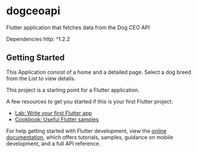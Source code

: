 # dogceoapi

Flutter application that fetches data from the Dog
CEO API

Dependencies
http: ^1.2.2

## Getting Started

This Application consist of a home and a detailed page. 
Select a dog breed from the List to view details. 

This project is a starting point for a Flutter application.

A few resources to get you started if this is your first Flutter project:

- [Lab: Write your first Flutter app](https://docs.flutter.dev/get-started/codelab)
- [Cookbook: Useful Flutter samples](https://docs.flutter.dev/cookbook)

For help getting started with Flutter development, view the
[online documentation](https://docs.flutter.dev/), which offers tutorials,
samples, guidance on mobile development, and a full API reference.
